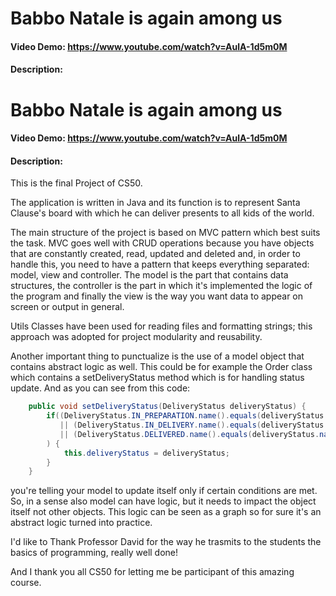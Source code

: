 # Babbo Natale is again among us
#### Video Demo:  https://www.youtube.com/watch?v=AulA-1d5m0M
#### Description:

# Babbo Natale is again among us
#### Video Demo:  https://www.youtube.com/watch?v=AulA-1d5m0M
#### Description:


This is the final Project of CS50.

The application is written in Java and its function is to represent Santa Clause's board with which he can deliver presents to all kids of the world.

The main structure of the project is based on MVC pattern which best suits the task.
MVC goes well with CRUD operations because you have objects that are constantly
created, read, updated and deleted and, in order to handle this, you need to have
a pattern that keeps everything separated: model, view and controller.
The model is the part that contains data structures, the controller is the part in which it's implemented the logic of the program and finally the view is the way you want data to appear on screen or output in general.

Utils Classes have been used for reading files and formatting strings; this approach was adopted for project modularity and reusability.

Another important thing to punctualize is the use of a model object that contains abstract logic as well.
This could be for example the Order class which contains a setDeliveryStatus method which is for
handling status update. And as you can see from this code:

```java
    public void setDeliveryStatus(DeliveryStatus deliveryStatus) {
        if((DeliveryStatus.IN_PREPARATION.name().equals(deliveryStatus.name()) && DeliveryStatus.NOT_PREPARED.name().equals(this.deliveryStatus.name()))
           || (DeliveryStatus.IN_DELIVERY.name().equals(deliveryStatus.name()) && DeliveryStatus.IN_PREPARATION.name().equals(this.deliveryStatus.name()))
           || (DeliveryStatus.DELIVERED.name().equals(deliveryStatus.name()) && DeliveryStatus.IN_DELIVERY.name().equals(this.deliveryStatus.name()))
        ) {
            this.deliveryStatus = deliveryStatus;
        }
    }
```
you're telling your model to update itself only if certain conditions are met.
So, in a sense also model can have logic, but it needs to impact the object itself not other objects.
This logic can be seen as a graph so for sure it's an abstract logic turned into practice.




I'd like to Thank Professor David for the way he trasmits to the students the basics of programming, really well done!


And I thank you all CS50 for letting me be participant of this amazing course.

